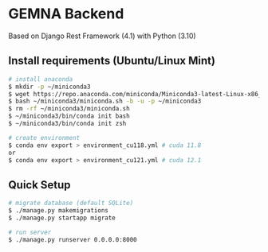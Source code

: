 # GEMNA Backend

Based on Django Rest Framework (4.1) with Python (3.10)

## Install requirements (Ubuntu/Linux Mint)
``` bash
# install anaconda
$ mkdir -p ~/miniconda3
$ wget https://repo.anaconda.com/miniconda/Miniconda3-latest-Linux-x86_64.sh -O ~/miniconda3/miniconda.sh
$ bash ~/miniconda3/miniconda.sh -b -u -p ~/miniconda3
$ rm -rf ~/miniconda3/miniconda.sh
$ ~/miniconda3/bin/conda init bash
$ ~/miniconda3/bin/conda init zsh

# create environment
$ conda env export > environment_cu118.yml # cuda 11.8
or
$ conda env export > environment_cu121.yml # cuda 12.1

```

## Quick Setup
``` bash
# migrate database (default SQLite)
$ ./manage.py makemigrations
$ ./manage.py startapp migrate

# run server
$ ./manage.py runserver 0.0.0.0:8000
```
